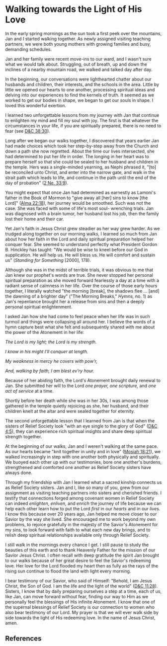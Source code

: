 # Walking towards the Light of His Love

In the early spring mornings as the sun took a first peek over the mountains,
Jan and I started walking together. As newly assigned visiting teaching
partners, we were both young mothers with growing families and busy, demanding
schedules.

Jan and her family were recent move-ins to our ward, and I wasn't sure what we
would talk about. Struggling, out of breath, up and down the inclines of a
nearby mountain road, we walked and talked day after day.

In the beginning, our conversations were lighthearted chatter about our
husbands and children, their interests, and the schools in the area. Little by
little we opened our hearts to one another, processing spiritual ideas and
delving into our experiences to find the kernels of truth. It seemed as we
worked to get our bodies in shape, we began to get our souls in shape. I loved
this wonderful exertion.

I learned two unforgettable lessons from my journey with Jan that continue to
enlighten my mind and fill my soul with joy. The first is that whatever the
circumstances in your life, if you are spiritually prepared, there is no need
to fear (see [D&amp;C 38:30](/scriptures/dc-testament/dc/38.30?lang=eng#29)).

Long after we began our walks together, I discovered that years earlier Jan
had made choices which took her step-by-step away from the Church and down a
path she now regretted. About the time our lives intersected, she had
determined to put her life in order. The longing in her heart was to prepare
herself so that she could be sealed to her husband and children in the temple.
Hers was a single-minded yearning, as Nephi phrased it, "[to] be reconciled
unto Christ, and enter into the narrow gate, and walk in the strait path which
leads to life, and continue in the path until the end of the day of probation"
([2 Ne. 33:9](/scriptures/bofm/2-ne/33.9?lang=eng#8)).

You might expect that once Jan had determined as earnestly as Lamoni's father
in the Book of Mormon to "give away all [her] sins to know [the Lord]" ([Alma
22:18](/scriptures/bofm/alma/22.18?lang=eng#17)), her journey would be
smoothed. Such was not the case. She was faced with some of life's most soul-
wrenching trials. Jan was diagnosed with a brain tumor, her husband lost his
job, then the family lost their home and their car.

Yet Jan's faith in Jesus Christ grew steadier as her way grew harder. As we
trudged along together on our morning walks, I learned so much from Jan about
how her faith in the Lord and daily spiritual preparation helped her conquer
fear. She seemed to understand perfectly what President Gordon B. Hinckley has
taught: "We would be wise to kneel before our God in supplication. He will
help us. He will bless us. He will comfort and sustain us" (_Standing for
Something_ [2000], 178).

Although she was in the midst of terrible trials, it was obvious to me that
Jan knew our prophet's words are true. She never stopped her personal
spiritual preparation as she moved forward fearlessly a day at a time with a
radiant sense of calmness in her life. Over the course of those early hours
together, I literally watched "the morning [break], the shadows flee ... [and]
the dawning of a brighter day" ("The Morning Breaks," _Hymns,_ no. 1) as Jan's
repentance brought her a release from sins and then a deeply personal
spiritual enlightenment.

I asked Jan how she had come to feel peace when her life was in such turmoil
and things were collapsing all around her. I believe the words of a hymn
capture best what she felt and subsequently shared with me about the power of
the Atonement in her life:

_The Lord is my light; the Lord is my strength._

_I know in his might I'll conquer at length._

_My weakness in mercy he covers with pow'r,_

_And, walking by faith, I am blest ev'ry hour._

Because of her abiding faith, the Lord's Atonement brought daily renewal to
Jan. She submitted her will to the Lord _one prayer, one scripture,_ and _one
act of service_ at a time.

Shortly before her death while she was in her 30s, I was among those gathered
in the temple quietly rejoicing as she, her husband, and their children knelt
at the altar and were sealed together for eternity.

The second unforgettable lesson that I learned from Jan is that when the
sisters of Relief Society look "with an eye single to the glory of God"
([D&amp;C 4:5](/scriptures/dc-testament/dc/4.5?lang=eng#4)), they can
experience rich spiritual insights and share deep spiritual strength together.

At the beginning of our walks, Jan and I weren't walking at the same pace. As
our hearts became "knit together in unity and in love" ([Mosiah
18:21](/scriptures/bofm/mosiah/18.21?lang=eng#20)), we walked increasingly in
step with one another both physically and spiritually. We buoyed each other up
with our testimonies, bore one another's burdens, strengthened and comforted
one another as Relief Society sisters have always done.

Through my friendship with Jan I learned what a sacred kinship connects us as
Relief Society sisters. Jan and I, like so many of you, grew from our
assignment as visiting teaching partners into sisters and cherished friends. I
testify that connections forged among covenant women in Relief Society can
indeed _enlighten, enliven,_ and _enrich_ the journey of life because we can
help each other learn how to put the Lord _first_ in our _hearts_ and in our
_lives._ I know this because over 20 years ago, Jan helped me move closer to
our Savior by the way she lived. She encouraged me to work beyond my own
problems, to rejoice gratefully in the majesty of the Savior's Atonement for
my sins, to look forward with faith to what each new day brings, and to relish
deep spiritual relationships available only through Relief Society.

I still walk in the mornings every chance I get. I still pause to study the
beauties of this earth and to thank Heavenly Father for the mission of our
Savior Jesus Christ. I often recall with deep gratitude the spirit Jan brought
to our walks because of her great desire to feel the Savior's redeeming love.
Her love for the Lord flooded my heart then as fully as the rays of the rising
sun continue to flood the land with light every morning.

I bear testimony of our Savior, who said of Himself: "Behold, I am Jesus
Christ, the Son of God. I am the life and the light of the world" ([D&amp;C
11:28](/scriptures/dc-testament/dc/11.28?lang=eng#27)). Sisters, I know that
by daily preparing ourselves a step at a time, each of us, like Jan, can move
forward without fear, finding our way to Him as we personally feel the
blessings of His infinite Atonement. I know that one of the supernal blessings
of Relief Society is our connection to women who also bear testimony of our
Lord. My prayer is that we will ever walk side by side towards the light of
His redeeming love. In the name of Jesus Christ, amen.

## References

